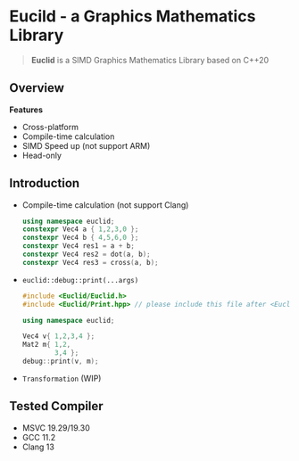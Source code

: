 # Eucild - a Graphics Mathematics Library
> **Euclid** is a SIMD Graphics Mathematics Library based on C++20

## Overview

**Features**
- Cross-platform
- Compile-time calculation
- SIMD Speed up (not support ARM)
- Head-only

## Introduction
- Compile-time calculation (not support Clang)
  ```c++
  using namespace euclid;
  constexpr Vec4 a { 1,2,3,0 };
  constexpr Vec4 b { 4,5,6,0 };
  constexpr Vec4 res1 = a + b;
  constexpr Vec4 res2 = dot(a, b);
  constexpr Vec4 res3 = cross(a, b);
  ```
  
- `euclid::debug::print(...args)`
  ```c++
  #include <Euclid/Euclid.h>
  #include <Euclid/Print.hpp> // please include this file after <Euclid.h>

  using namespace euclid;

  Vec4 v{ 1,2,3,4 };
  Mat2 m{ 1,2,
          3,4 };
  debug::print(v, m);
  ```

- `Transformation` (WIP)

## Tested Compiler
- MSVC 19.29/19.30
- GCC 11.2
- Clang 13